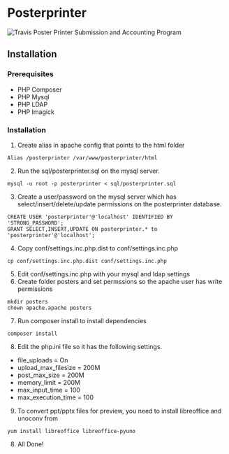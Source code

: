 # Posterprinter
![Travis](https://travis-ci.com/IGBIllinois/posterprinter.svg?branch=master)
Poster Printer Submission and Accounting Program


## Installation

### Prerequisites
- PHP Composer
- PHP Mysql
- PHP LDAP
- PHP Imagick

### Installation
1.  Create alias in apache config that points to the html folder
```
Alias /posterprinter /var/www/posterprinter/html
```
2.  Run the sql/posterprinter.sql on the mysql server.
```
mysql -u root -p posterprinter < sql/posterprinter.sql
```
3.  Create a user/password on the mysql server which has select/insert/delete/update permissions on the posterprinter database.
```
CREATE USER 'posterprinter'@'localhost' IDENTIFIED BY 'STRONG_PASSWORD';
GRANT SELECT,INSERT,UPDATE ON posterprinter.* to 'posterprinter'@'localhost';
```
4.  Copy conf/settings.inc.php.dist to conf/settings.inc.php
```
cp conf/settings.inc.php.dist conf/settings.inc.php
```
5.  Edit conf/settings.inc.php with your mysql and ldap settings
6.  Create folder posters and set permssions so the apache user has write permissions
```
mkdir posters
chown apache.apache posters
```
7. Run composer install to install dependencies
```
composer install
```
8.  Edit the php.ini file so it has the following settings.
- file_uploads = On
- upload_max_filesize = 200M
- post_max_size = 200M
- memory_limit = 200M
- max_input_time = 100
- max_execution_time = 100
9.  To convert ppt/pptx files for preview, you need to install libreoffice and unoconv from
```
yum install libreoffice libreoffice-pyuno
```
8.  All Done!


